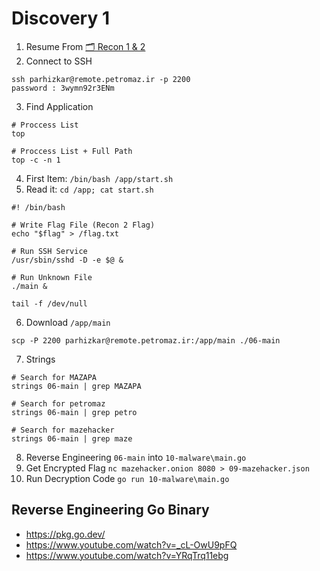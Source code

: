 # Discovery 1

1. Resume From [🗂 Recon 1 & 2](../02-03-Recon%201%20&%202/)
2. Connect to SSH
```
ssh parhizkar@remote.petromaz.ir -p 2200
password : 3wymn92r3ENm
```
3. Find Application
```
# Proccess List
top

# Proccess List + Full Path
top -c -n 1
```
4. First Item: `/bin/bash /app/start.sh`
5. Read it: `cd /app; cat start.sh`
```
#! /bin/bash

# Write Flag File (Recon 2 Flag)
echo "$flag" > /flag.txt

# Run SSH Service
/usr/sbin/sshd -D -e $@ &

# Run Unknown File
./main &

tail -f /dev/null
```

6. Download `/app/main`
```
scp -P 2200 parhizkar@remote.petromaz.ir:/app/main ./06-main
```

7. Strings
```
# Search for MAZAPA
strings 06-main | grep MAZAPA

# Search for petromaz
strings 06-main | grep petro

# Search for mazehacker
strings 06-main | grep maze
```
8. Reverse Engineering `06-main` into `10-malware\main.go`
9. Get Encrypted Flag `nc mazehacker.onion 8080 > 09-mazehacker.json`
10. Run Decryption Code `go run 10-malware\main.go`


## Reverse Engineering Go Binary

- https://pkg.go.dev/
- https://www.youtube.com/watch?v=_cL-OwU9pFQ
- https://www.youtube.com/watch?v=YRqTrq11ebg